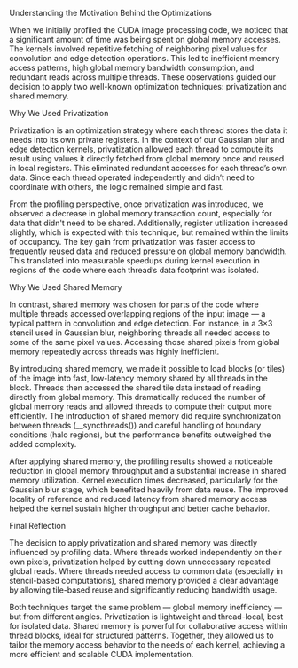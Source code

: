 Understanding the Motivation Behind the Optimizations

When we initially profiled the CUDA image processing code, we noticed that a significant 
amount of time was being spent on global memory accesses. The kernels involved repetitive 
fetching of neighboring pixel values for convolution and edge detection operations. This 
led to inefficient memory access patterns, high global memory bandwidth consumption, and 
redundant reads across multiple threads. These observations guided our decision to apply 
two well-known optimization techniques: privatization and shared memory.

Why We Used Privatization

Privatization is an optimization strategy where each thread stores the data it needs into 
its own private registers. In the context of our Gaussian blur and edge detection kernels,
privatization allowed each thread to compute its result using values it directly fetched 
from global memory once and reused in local registers. This eliminated redundant accesses 
for each thread’s own data. Since each thread operated independently and didn’t need to 
coordinate with others, the logic remained simple and fast.

From the profiling perspective, once privatization was introduced, we observed a decrease
in global memory transaction count, especially for data that didn't need to be shared. 
Additionally, register utilization increased slightly, which is expected with this technique,
but remained within the limits of occupancy. The key gain from privatization was faster 
access to frequently reused data and reduced pressure on global memory bandwidth. This translated
into measurable speedups during kernel execution in regions of the code where each 
thread’s data footprint was isolated.

Why We Used Shared Memory

In contrast, shared memory was chosen for parts of the code where multiple threads accessed 
overlapping regions of the input image — a typical pattern in convolution and edge detection. 
For instance, in a 3×3 stencil used in Gaussian blur, neighboring threads all needed access to
some of the same pixel values. Accessing those shared pixels from global memory repeatedly 
across threads was highly inefficient.

By introducing shared memory, we made it possible to load blocks (or tiles) of the image into 
fast, low-latency memory shared by all threads in the block. Threads then accessed the shared 
tile data instead of reading directly from global memory. This dramatically reduced the number
of global memory reads and allowed threads to compute their output more efficiently. The introduction
of shared memory did require synchronization between threads (__syncthreads()) and careful 
handling of boundary conditions (halo regions), but the performance benefits outweighed the added complexity.

After applying shared memory, the profiling results showed a noticeable reduction in global 
memory throughput and a substantial increase in shared memory utilization. Kernel execution 
times decreased, particularly for the Gaussian blur stage, which benefited heavily from data
reuse. The improved locality of reference and reduced latency from shared memory access helped
the kernel sustain higher throughput and better cache behavior.

Final Reflection

The decision to apply privatization and shared memory was directly influenced by profiling data.
Where threads worked independently on their own pixels, privatization helped by cutting down 
unnecessary repeated global reads. Where threads needed access to common data (especially in 
stencil-based computations), shared memory provided a clear advantage by allowing tile-based 
reuse and significantly reducing bandwidth usage.

Both techniques target the same problem — global memory inefficiency — but from different angles. 
Privatization is lightweight and thread-local, best for isolated data. Shared memory is powerful 
for collaborative access within thread blocks, ideal for structured patterns. Together, they 
allowed us to tailor the memory access behavior to the needs of each kernel, achieving a more 
efficient and scalable CUDA implementation.
